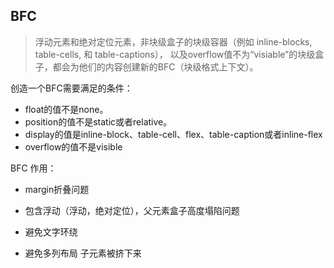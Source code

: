 ## BFC 

>浮动元素和绝对定位元素，非块级盒子的块级容器（例如 inline-blocks, table-cells, 和 table-captions），
>以及overflow值不为“visiable”的块级盒子，都会为他们的内容创建新的BFC（块级格式上下文）。

创造一个BFC需要满足的条件：
  * float的值不是none。
  * position的值不是static或者relative。
  * display的值是inline-block、table-cell、flex、table-caption或者inline-flex
  * overflow的值不是visible
  

BFC 作用：

  * margin折叠问题
  
  * 包含浮动（浮动，绝对定位），父元素盒子高度塌陷问题 
  
  * 避免文字环绕
  
  * 避免多列布局 子元素被挤下来
